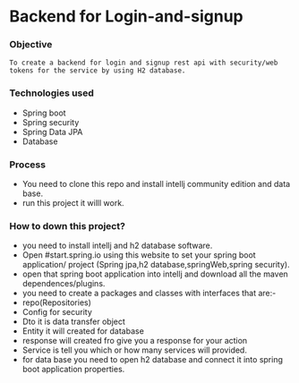 # Backend for Login-and-signup
### Objective
    To create a backend for login and signup rest api with security/web tokens for the service by using H2 database.
### Technologies used
* Spring boot 
* Spring security
* Spring Data JPA
* Database
 
 ### Process 
 * You  need to clone this repo and install intellj community edition  and data base.
 * run this project it willl work.
 
 ### How to down this project?
 * you need to install intellj and h2 database software.
 * Open #start.spring.io using this website to set  your spring boot application/ project (Spring jpa,h2 database,springWeb,spring security).
 * open that spring boot application into intellj and download all the  maven dependences/plugins.
 * you need to create a packages and classes with interfaces that are:-
 * repo(Repositories) 
 * Config for security 
 * Dto it is data transfer object
 * Entity it will created for  database 
 * response will created fro give you a response for your action 
 * Service is tell you which or how many services will provided.
 * for data base you need to open h2 database and connect it into spring boot  application properties.
 
